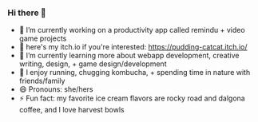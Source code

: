 ### Hi there 👋
- 🔭 I’m currently working on a productivity app called remindu + video game projects
- 🥺 here's my itch.io if you're interested: https://pudding-catcat.itch.io/
- 🌱 I’m currently learning more about webapp development, creative writing, design, + game design/development
- 🌙 I enjoy running, chugging kombucha, + spending time in nature with friends/family
- 😄 Pronouns: she/hers
- ⚡ Fun fact: my favorite ice cream flavors are rocky road and dalgona coffee, and I love harvest bowls

